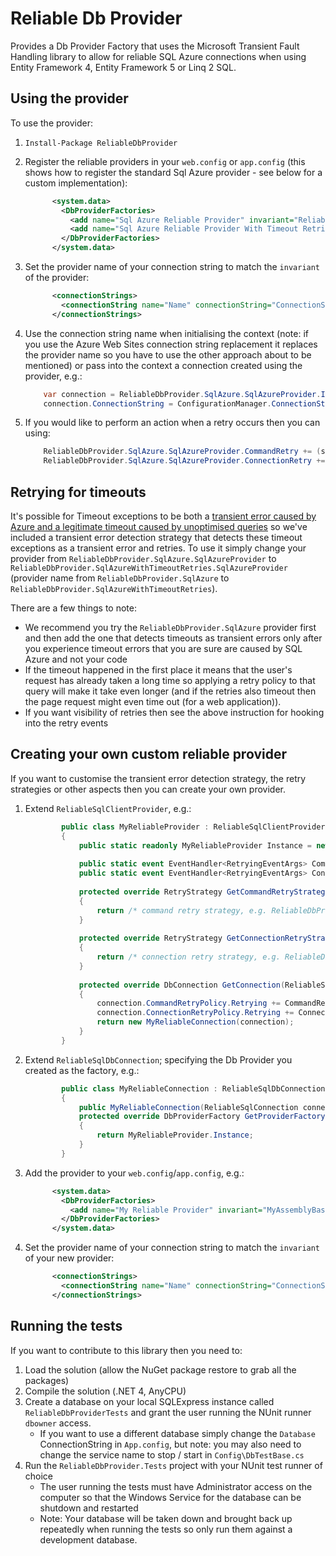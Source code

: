 ﻿Reliable Db Provider
====================

Provides a Db Provider Factory that uses the Microsoft Transient Fault Handling library to allow for reliable SQL Azure connections when using Entity Framework 4, Entity Framework 5 or Linq 2 SQL.

Using the provider
------------------

To use the provider:

1. `Install-Package ReliableDbProvider`
2. Register the reliable providers in your `web.config` or `app.config` (this shows how to register the standard Sql Azure provider - see below for a custom implementation):

    ```xml
		  <system.data>
		    <DbProviderFactories>
		      <add name="Sql Azure Reliable Provider" invariant="ReliableDbProvider.SqlAzure" description="Reliable Db Provider for SQL Azure" type="ReliableDbProvider.SqlAzure.SqlAzureProvider, ReliableDbProvider" />
		      <add name="Sql Azure Reliable Provider With Timeout Retries" invariant="ReliableDbProvider.SqlAzureWithTimeoutRetries" description="Reliable Db Provider for SQL Azure with Timeout Retries" type="ReliableDbProvider.SqlAzureWithTimeoutRetries.SqlAzureProvider, ReliableDbProvider" />
		    </DbProviderFactories>
		  </system.data>
    ```
3. Set the provider name of your connection string to match the `invariant` of the provider:

    ```xml
		  <connectionStrings>
		    <connectionString name="Name" connectionString="ConnectionString" providerName="ReliableDbProvider.SqlAzure" />
		  </connectionStrings>
    ```
4. Use the connection string name when initialising the context (note: if you use the Azure Web Sites connection string replacement it replaces the provider name so you have to use the other approach about to be mentioned) or pass into the context a connection created using the provider, e.g.:

    ```c#
		var connection = ReliableDbProvider.SqlAzure.SqlAzureProvider.Instance.CreateConnection();
		connection.ConnectionString = ConfigurationManager.ConnectionStrings["Name"].ConnectionString;
    ```
5. If you would like to perform an action when a retry occurs then you can using:

    ```c#
		ReliableDbProvider.SqlAzure.SqlAzureProvider.CommandRetry += (sender, args) => ...;
		ReliableDbProvider.SqlAzure.SqlAzureProvider.ConnectionRetry += (sender, args) => ...;
    ```

Retrying for timeouts
---------------------

It's possible for Timeout exceptions to be both a [transient error caused by Azure and a legitimate timeout caused by unoptimised queries](http://social.msdn.microsoft.com/Forums/en-US/ssdsgetstarted/thread/7a50985d-92c2-472f-9464-a6591efec4b3/) so we've included a transient error detection strategy that detects these timeout exceptions as a transient error and retries. To use it simply change your provider from `ReliableDbProvider.SqlAzure.SqlAzureProvider` to `ReliableDbProvider.SqlAzureWithTimeoutRetries.SqlAzureProvider` (provider name from `ReliableDbProvider.SqlAzure` to `ReliableDbProvider.SqlAzureWithTimeoutRetries`).

There are a few things to note:

* We recommend you try the `ReliableDbProvider.SqlAzure` provider first and then add the one that detects timeouts as transient errors only after you experience timeout errors that you are sure are caused by SQL Azure and not your code
* If the timeout happened in the first place it means that the user's request has already taken a long time so applying a retry policy to that query will make it take even longer (and if the retries also timeout then the page request might even time out (for a web application)).
* If you want visibility of retries then see the above instruction for hooking into the retry events

Creating your own custom reliable provider
------------------------------------------

If you want to customise the transient error detection strategy, the retry strategies or other aspects then you can create your own provider.

1. Extend `ReliableSqlClientProvider`, e.g.:

    ```c#
		    public class MyReliableProvider : ReliableSqlClientProvider<ATransientErrorDetectionStrategy>
		    {
		        public static readonly MyReliableProvider Instance = new MyReliableProvider();
		
		        public static event EventHandler<RetryingEventArgs> CommandRetry;
		        public static event EventHandler<RetryingEventArgs> ConnectionRetry;
		
		        protected override RetryStrategy GetCommandRetryStrategy()
		        {
		            return /* command retry strategy, e.g. ReliableDbProvider.SqlAzure.RetryStrategies.DefaultCommandStrategy */;
		        }
		
		        protected override RetryStrategy GetConnectionRetryStrategy()
		        {
		            return /* connection retry strategy, e.g. ReliableDbProvider.SqlAzure.RetryStrategies.DefaultConnectionStrategy */;
		        }
		
		        protected override DbConnection GetConnection(ReliableSqlConnection connection)
		        {
		            connection.CommandRetryPolicy.Retrying += CommandRetry;
		            connection.ConnectionRetryPolicy.Retrying += ConnectionRetry;
		            return new MyReliableConnection(connection);
		        }
		    }
    ```
2. Extend `ReliableSqlDbConnection`; specifying the Db Provider you created as the factory, e.g.:

    ```c#
		    public class MyReliableConnection : ReliableSqlDbConnection
		    {
		        public MyReliableConnection(ReliableSqlConnection connection) : base(connection) { }
		        protected override DbProviderFactory GetProviderFactory()
		        {
		            return MyReliableProvider.Instance;
		        }
		    }
    ```

3. Add the provider to your `web.config`/`app.config`, e.g.:

    ```xml
		  <system.data>
		    <DbProviderFactories>
		      <add name="My Reliable Provider" invariant="MyAssemblyBaseNamespace.MyReliableProviderNamespace" description="Reliable Db Provider for something..." type="MyAssemblyBaseNamespace.MyReliableProviderNamespace.MyReliableProvider, MyAssembly" />
		    </DbProviderFactories>
		  </system.data>
    ```

4. Set the provider name of your connection string to match the `invariant` of your new provider:

    ```xml
		  <connectionStrings>
		    <connectionString name="Name" connectionString="ConnectionString" providerName="MyAssemblyBaseNamespace.MyReliableProviderNamespace" />
		  </connectionStrings>
    ```

Running the tests
-----------------

If you want to contribute to this library then you need to:

1. Load the solution (allow the NuGet package restore to grab all the packages)
2. Compile the solution (.NET 4, AnyCPU)
3. Create a database on your local SQLExpress instance called `ReliableDbProviderTests` and grant the user running the NUnit runner `dbowner` access.
    * If you want to use a different database simply change the `Database` ConnectionString in `App.config`, but note: you may also need to change the service name to stop / start in `Config\DbTestBase.cs`
4. Run the `ReliableDbProvider.Tests` project with your NUnit test runner of choice
    * The user running the tests must have Administrator access on the computer so that the Windows Service for the database can be shutdown and restarted
    * Note: Your database will be taken down and brought back up repeatedly when running the tests so only run them against a development database.
